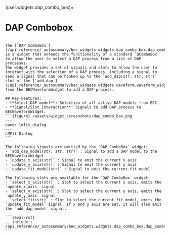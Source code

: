 (user.widgets.dap_combo_box)=

# DAP Combobox

````{tab} Overview

The [`DAP ComboBox`](/api_reference/_autosummary/bec_widgets.widgets.dap_combo_box.dap_combo_box.DAPComboBox) is a widget that extends the functionality of a standard `QComboBox` to allow the user to select a DAP process from a list of DAP processes. 
The widget provides a set of signals and slots to allow the user to interact with the selection of a DAP process, including a signal to send a signal that can be hooked up to the `add_dap(str, str, str)` slot of the [`add_dap`](/api_reference/_autosummary/bec_widgets.widgets.waveform.waveform_widget.BECWaveformWidget.rst#bec_widgets.widgets.waveform.waveform_widget.BECWaveformWidget.add_dap) from the BECWaveformWidget to add a DAP process.

## Key Features:
- **Select DAP model**: Selection of all active DAP models from BEC.
- **Signal/Slot Interaction**: Signals to add DAP process to BECWaveformWidget.
```{figure} /assets/widget_screenshots/dap_combo_box.png
---
name: lmfit_dialog
---
LMFit Dialog
```
````
````{tab} Summary of Signals
The following signals are emitted by the `DAP ComboBox` widget:
- `add_dap_model(str, str, str)` : Signal to add a DAP model to the BECWaveformWidget
- `update_x_axis(str)` : Signal to emit the current x axis
- `update_y_axis(str)` : Signal to emit the current y axis
- `update_fit_model(str)` : Signal to emit the current fit model
````
````{tab} Summary of Slots
The following slots are available for the `DAP ComboBox` widget:
- `select_x_axis(str)` : Slot to select the current x axis, emits the `update_x_axis` signal
- `select_y_axis(str)` : Slot to select the current y axis, emits the `update_y_axis` signal
- `select_fit(str)` : Slot to select the current fit model, emits the `update_fit_model` signal. If x and y axis are set, it will also emit the `add_dap_model` signal.
````
````{tab} API
```{eval-rst} 
.. include:: /api_reference/_autosummary/bec_widgets.widgets.dap_combo_box.dap_combo_box.DAPCombobox.rst
```
````









